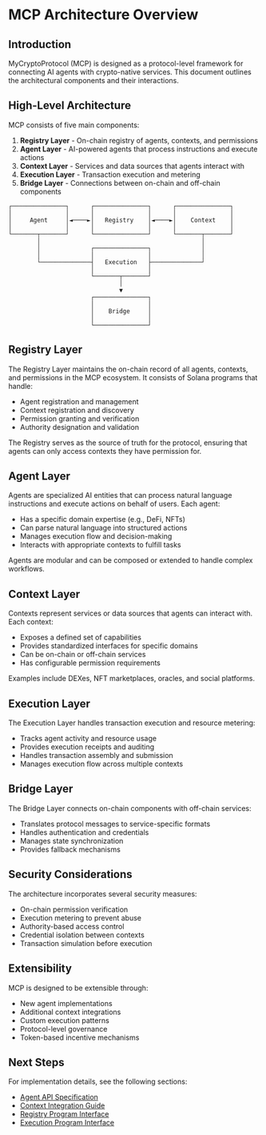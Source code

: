 # MCP Architecture Overview

## Introduction

MyCryptoProtocol (MCP) is designed as a protocol-level framework for connecting AI agents with crypto-native services. This document outlines the architectural components and their interactions.

## High-Level Architecture

MCP consists of five main components:

1. **Registry Layer** - On-chain registry of agents, contexts, and permissions
2. **Agent Layer** - AI-powered agents that process instructions and execute actions
3. **Context Layer** - Services and data sources that agents interact with
4. **Execution Layer** - Transaction execution and metering
5. **Bridge Layer** - Connections between on-chain and off-chain components

```
┌───────────────┐      ┌───────────────┐      ┌───────────────┐
│               │      │               │      │               │
│     Agent     │◄────►│   Registry    │◄────►│    Context    │
│               │      │               │      │               │
└───────┬───────┘      └───────────────┘      └───────┬───────┘
        │                                             │
        │              ┌───────────────┐              │
        │              │               │              │
        └──────────────┤   Execution   ├──────────────┘
                       │               │
                       └───────┬───────┘
                               │
                               ▼
                       ┌───────────────┐
                       │               │
                       │    Bridge     │
                       │               │
                       └───────────────┘
```

## Registry Layer

The Registry Layer maintains the on-chain record of all agents, contexts, and permissions in the MCP ecosystem. It consists of Solana programs that handle:

- Agent registration and management
- Context registration and discovery
- Permission granting and verification
- Authority designation and validation

The Registry serves as the source of truth for the protocol, ensuring that agents can only access contexts they have permission for.

## Agent Layer

Agents are specialized AI entities that can process natural language instructions and execute actions on behalf of users. Each agent:

- Has a specific domain expertise (e.g., DeFi, NFTs)
- Can parse natural language into structured actions
- Manages execution flow and decision-making
- Interacts with appropriate contexts to fulfill tasks

Agents are modular and can be composed or extended to handle complex workflows.

## Context Layer

Contexts represent services or data sources that agents can interact with. Each context:

- Exposes a defined set of capabilities
- Provides standardized interfaces for specific domains
- Can be on-chain or off-chain services
- Has configurable permission requirements

Examples include DEXes, NFT marketplaces, oracles, and social platforms.

## Execution Layer

The Execution Layer handles transaction execution and resource metering:

- Tracks agent activity and resource usage
- Provides execution receipts and auditing
- Handles transaction assembly and submission
- Manages execution flow across multiple contexts

## Bridge Layer

The Bridge Layer connects on-chain components with off-chain services:

- Translates protocol messages to service-specific formats
- Handles authentication and credentials
- Manages state synchronization
- Provides fallback mechanisms

## Security Considerations

The architecture incorporates several security measures:

- On-chain permission verification
- Execution metering to prevent abuse
- Authority-based access control
- Credential isolation between contexts
- Transaction simulation before execution

## Extensibility

MCP is designed to be extensible through:

- New agent implementations
- Additional context integrations
- Custom execution patterns
- Protocol-level governance
- Token-based incentive mechanisms

## Next Steps

For implementation details, see the following sections:

- [Agent API Specification](../api/agent-api.md)
- [Context Integration Guide](../guides/context-integration.md)
- [Registry Program Interface](../programs/registry.md)
- [Execution Program Interface](../programs/execution.md)
